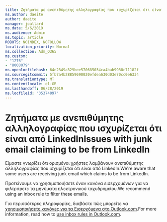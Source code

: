 ```yaml
---
title: Ζητήματα με ανεπιθύμητης αλληλογραφίας που ισχυρίζεται ότι είναι από LinkedIn
ms.author: daeite
author: daeite
manager: joallard
ms.date: 5/6/2019
ms.audience: Admin
ms.topic: article
ROBOTS: NOINDEX, NOFOLLOW
localization_priority: Normal
ms.collection: Adm_O365
ms.custom:
- "1276"
- "8000079"
ms.openlocfilehash: 64e2349a329bee570685034ca4bab9988c71182f
ms.sourcegitcommit: 5fb7a4b28859690020efdea630d03e70cc0e6334
ms.translationtype: MT
ms.contentlocale: el-GR
ms.lasthandoff: 06/28/2019
ms.locfileid: "35374097"
---
```

# <a name="issues-with-junk-email-claiming-to-be-from-linkedin"></a><span data-ttu-id="7b5da-102">Ζητήματα με ανεπιθύμητης αλληλογραφίας που ισχυρίζεται ότι είναι από LinkedIn</span><span class="sxs-lookup"><span data-stu-id="7b5da-102">Issues with junk email claiming to be from LinkedIn</span></span>

<span data-ttu-id="7b5da-103">Είμαστε γνωρίζει ότι ορισμένοι χρήστες λαμβάνουν ανεπιθύμητης αλληλογραφίας που ισχυρίζεται ότι είναι από LinkedIn.</span><span class="sxs-lookup"><span data-stu-id="7b5da-103">We're aware that some users are receiving junk email which claims to be from LinkedIn.</span></span>

<span data-ttu-id="7b5da-104">Προτείνουμε να χρησιμοποιήσετε έναν κανόνα εισερχομένων για να φιλτράρετε τα μηνύματα ηλεκτρονικού ταχυδρομείου.</span><span class="sxs-lookup"><span data-stu-id="7b5da-104">We recommend using an inbox rule to filter these emails.</span></span>

<span data-ttu-id="7b5da-105">Για περισσότερες πληροφορίες, διαβάστε πώς μπορείτε να [χρησιμοποιήσετε κανόνες για τα Εισερχόμενα στο Outlook.com](https://support.office.com/article/4b094371-a5d7-49bd-8b1b-4e4896a7cc5d).</span><span class="sxs-lookup"><span data-stu-id="7b5da-105">For more information, read how to [use inbox rules in Outlook.com](https://support.office.com/article/4b094371-a5d7-49bd-8b1b-4e4896a7cc5d).</span></span>